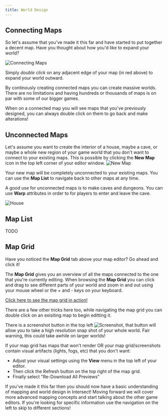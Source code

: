 ```yaml
---
title: World Design
---
```



## Connecting Maps
So let's assume that you've made it this far and have started to put together a decent map. Have you thought about how you'd like to expand your world?

![Connecting Maps](https://www.ascensiongamedev.com/resources/filehost/aee57f600d5c0dd5042bf3025cefd904.png)

Simply *double click* on any adjacent edge of your map (in red above) to expand your world outward. <a href="http://www.ascensiongamedev.com/resources/filehost/478961f66760c103ee02761fd8de9ac3.gif" data-lity><i class="fa fa-play-circle"></i></a>

By continously creating connected maps you can create massive worlds. There are no limitations and having hundreds or thousands of maps is on par with some of our bigger games.

When on a connected map you will see maps that you've previously designed, you can always double click on them to go back and make alterations!


## Unconnected Maps
Let's assume you want to create the interior of a house, maybe a cave, or maybe a whole new region of your game world that you don't want to connect to your existing maps. This is possible by clicking the **New Map** icon in the top left corner of your editor window. ![New Map](https://www.ascensiongamedev.com/resources/filehost/d01941dfd69bdff6add5e41863390be0.png)

Your new map will be completely unconnected to your existing maps. You can use the **Map List** to navigate back to other maps at any time.

A good use for unconnected maps is to make caves and dungeons. You can use **Warp** attributes in order to for players to enter and leave the cave. <a href="http://www.ascensiongamedev.com/resources/filehost/e52c6a2233c8717d426f1d04125300b6.png" data-lity><i class="fa fa-play-circle"></i></a>

![House](https://www.ascensiongamedev.com/resources/filehost/94d22810779f3ab67fe800db7cfbf626.png)


## Map List
TODO


## Map Grid
Have you noticed the **Map Grid** tab above your map editor? Go ahead and click it!

The **Map Grid** gives you an overview of all the maps connected to the one that you're currently editing. When browsing the **Map Grid** you can click and drag to see different parts of your world and zoom in and out using your mouse wheel or the + and - keys on your keyboard.

<a href="https://youtu.be/FqSK-QV2jRU" data-lity>Click here to see the map grid in action! <i class="fa fa-play-circle"></i></a>

There are a few other tricks here too, while navigating the map grid you can double click on an exisiting map to begin editting it.

There is a screenshot button in the top left ![Screenshot](https://www.ascensiongamedev.com/resources/filehost/93dff71784b1de7a15f9fb548c692259.png), that button will allow you to take a high resolution snap shot of your whole world. Fair warning, this could take awhile on larger worlds!

If your map grid has maps that won't render OR your map grid/screenshots contain visual artifacts (lights, fogs, etc) that you don't want:
- Adjust your visual settings using the **View** menu in the top left of your editor.
- Then click the Refresh button on the top right of the map grid.
- Finally select "Re-Download All Previews"

If you've made it this far then you should now have a basic understanding of mapping and world design in Intersect! Moving forward we will cover more advanced mapping concepts and start talking about the other game editors. If you're looking for specific information use the navigation on the left to skip to different sections!
